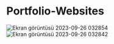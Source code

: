 # Portfolio-Websites
![Ekran görüntüsü 2023-09-26 032854](https://github.com/Ogubenn/Portfolio-Websites/assets/88947242/b5f8bcc0-6992-4fdc-b71e-b7a3991a6db2)
![Ekran görüntüsü 2023-09-26 032842](https://github.com/Ogubenn/Portfolio-Websites/assets/88947242/adfd1552-1333-48f2-8c81-4150fa255f06)
